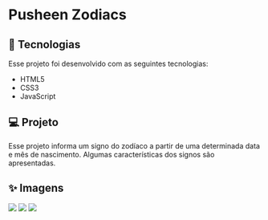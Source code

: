 # Pusheen Zodiacs
## :rocket: Tecnologias
Esse projeto foi desenvolvido com as seguintes tecnologias:
 * HTML5
 * CSS3
 * JavaScript
 
 ## :computer: Projeto
 Esse projeto informa um signo do zodíaco a partir de uma determinada data e mês de nascimento. Algumas características dos signos são apresentadas.
 
 ## :sparkles: Imagens
 <img src="https://i.pinimg.com/originals/fb/ea/17/fbea170ce911c4ccabccaa319912b663.png">
 <img src="https://i.pinimg.com/originals/4a/7b/e2/4a7be2489821baeebe615a386b054c94.png">
 <img src="https://i.pinimg.com/originals/73/9a/b8/739ab88931f54340d9aaead210135377.png">



